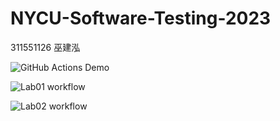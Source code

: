 # NYCU-Software-Testing-2023
311551126 巫建泓

![GitHub Actions Demo](https://github.com/jhwu0513/311551126-ST-2023/actions/workflows/github-actions-demo.yml/badge.svg)

![Lab01 workflow](https://github.com/jhwu0513/311551126-ST-2023/actions/workflows/Lab01-CI.yml/badge.svg)

![Lab02 workflow](https://github.com/jhwu0513/311551126-ST-2023/actions/workflows/Lab02-CI.yml/badge.svg)


